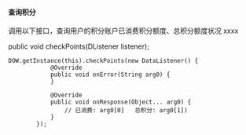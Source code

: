 #### 查询积分

调用以下接口，查询用户的积分账户已消费积分额度、总积分额度状况 xxxx

public void checkPoints\(DListener listener\);

```
DOW.getInstance(this).checkPoints(new DataListener() {
            @Override
            public void onError(String arg0) {
            }

            @Override
            public void onResponse(Object... arg0) {
                // 已消费: arg0[0]   总积分: arg0[1])
            }
        });
```

 

